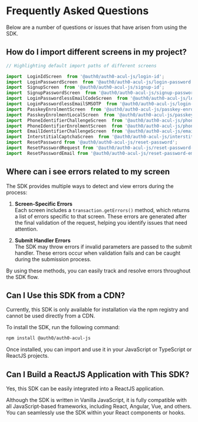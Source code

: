 # Frequently Asked Questions

Below are a number of questions or issues that have arisen from using the SDK.


## How do I  import different screens in my project?

```typescript
// Highlighting default import paths of different screens

import  LoginIdScreen  from '@auth0/auth0-acul-js/login-id';
import  LoginPasswordScreen  from '@auth0/auth0-acul-js/login-password';
import  SignupScreen  from '@auth0/auth0-acul-js/signup-id';
import  SignupPasswordScreen  from '@auth0/auth0-acul-js/signup-password';
import  LoginPasswordlessEmailCodeScreen  from '@auth0/auth0-acul-js/login-passwordless-email-code';
import  LoginPasswordlessEmailSMSOTP  from '@auth0/auth0-acul-js/login-passwordless-sms-otp';
import  PasskeyEnrolmentScreen  from '@auth0/auth0-acul-js/passkey-enrollment';
import  PasskeyEnrolmentLocalScreen  from '@auth0/auth0-acul-js/passkey-enrollment-local';
import  PhoneIdentifierChallengeScreen  from '@auth0/auth0-acul-js/phone-identifier-challenge';
import  PhoneIdentifierEnrolmentScreen  from '@auth0/auth0-acul-js/phone-identifier-enrollment';
import  EmailIdentifierChallengeScreen  from '@auth0/auth0-acul-js/email-identifier-challenge';
import  InterstitialCaptchaScreen  from '@auth0/auth0-acul-js/interstitial-captcha';
import  ResetPassword from '@auth0/auth0-acul-js/reset-password';
import  ResetPasswordRequest from '@auth0/auth0-acul-js/reset-password-request';
import  ResetPasswordEmail from '@auth0/auth0-acul-js/reset-password-email';

```

## Where can i see errors related to my screen

The SDK provides multiple ways to detect and view errors during the process:

1. **Screen-Specific Errors**  
   Each screen includes a `transaction.getErrors()` method, which returns a list of errors specific to that screen. These errors are generated after the final validation of the request, helping you identify issues that need attention.

2. **Submit Handler Errors**  
   The SDK may throw errors if invalid parameters are passed to the submit handler. These errors occur when validation fails and can be caught during the submission process.

By using these methods, you can easily track and resolve errors throughout the SDK flow.


## Can I Use this SDK from a CDN?

Currently, this SDK is only available for installation via the npm registry and cannot be used directly from a CDN.

To install the SDK, run the following command:

```sh
npm install @auth0/auth0-acul-js
```
Once installed, you can import and use it in your JavaScript or TypeScript or ReactJS projects.


## Can I Build a ReactJS Application with This SDK?

Yes, this SDK can be easily integrated into a ReactJS application.

Although the SDK is written in Vanilla JavaScript, it is fully compatible with all JavaScript-based frameworks, including React, Angular, Vue, and others. You can seamlessly use the SDK within your React components or hooks.
